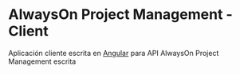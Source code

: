 # AlwaysOn Project Management - Client

Aplicación cliente escrita en [Angular](https://angular.io) para API AlwaysOn Project Management escrita
